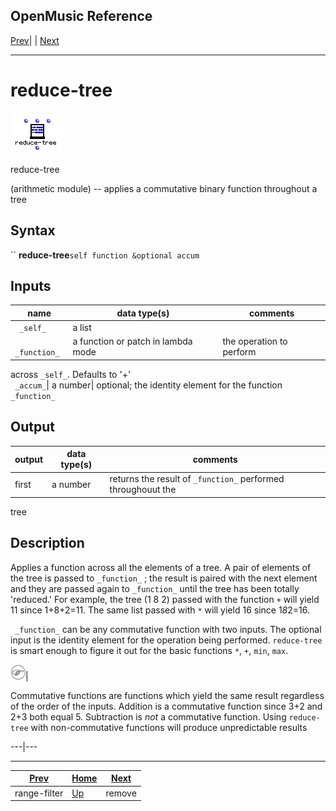 OpenMusic Reference  
---  
[Prev](range-filter)| | [Next](remove)  
  
* * *

# reduce-tree

![](figures/functions/arithmetic/reduce-tree.png)

  
  
reduce-tree  
  
(arithmetic module) \-- applies a commutative binary function throughout a
tree  

## Syntax

`` **reduce-tree**` self function &optional accum `

## Inputs

name| data type(s)| comments  
---|---|---  
` _self_`|  a list|  
` _function_`|  a function or patch in lambda mode| the operation to perform
across `_self_`. Defaults to '+'  
` _accum_`|  a number| optional; the identity element for the function
`_function_`  
  
## Output

output| data type(s)| comments  
---|---|---  
first| a number| returns the result of `_function_` performed throughouut the
tree  
  
## Description

Applies a function across all the elements of a tree. A pair of elements of
the tree is passed to `_function_` ; the result is paired with the next
element and they are passed again to `_function_` until the tree has been
totally 'reduced.' For example, the tree (1 8 2) passed with the function `+`
will yield 11 since 1+8+2=11. The same list passed with `*` will yield 16
since 1*8*2=16.

` _function_` can be any commutative function with two inputs. The optional
input is the identity element for the operation being performed. `reduce-tree`
is smart enough to figure it out for the basic functions `*`, `+`, `min`,
`max`.

![Note](figures/images/note.gif)|

Commutative functions are functions which yield the same result regardless of
the order of the inputs. Addition is a commutative function since 3+2 and 2+3
both equal 5. Subtraction is _not_ a commutative function. Using `reduce-tree`
with non-commutative functions will produce unpredictable results  
  
---|---  
  
* * *

[Prev](range-filter)| [Home](index)| [Next](remove)  
---|---|---  
range-filter| [Up](funcref.main)| remove

